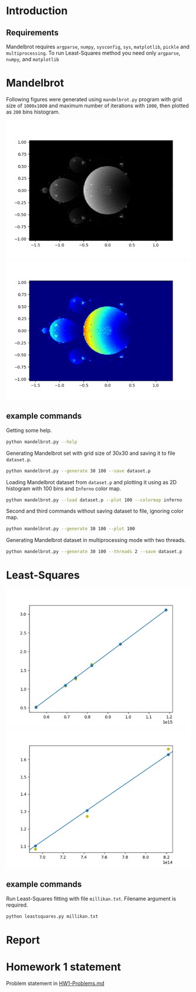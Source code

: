 # Introduction

## Requirements

Mandelbrot requires `argparse`, `numpy`, `sysconfig`, `sys`, `matplotlib`, `pickle` and `multiprocessing`. To run Least-Squares method you need only `argparse`, `numpy`, and `matplotlib`

# Mandelbrot

Following figures were generated using `mandelbrot.py` program with grid size of `1000x1000` and maximum number of iterations with `1000`, then plotted as `200` bins histogram.

![Figure displaying Mandelbrot set in grayscale](https://github.com/nyu-compphys-2017/hw1-marekyggdrasil/blob/master/figure_mandelbrot_gray.png?raw=true "Mandelbrot Grayscale")
![Figure displaying Mandelbrot set in jet colormap](https://github.com/nyu-compphys-2017/hw1-marekyggdrasil/blob/master/figure_mandelbrot_jet.png?raw=true "Mandelbrot Jet")

## example commands

Getting some help.

```sh
python mandelbrot.py --help
```

Generating Mandelbrot set with grid size of 30x30 and saving it to file `dataset.p`.

```sh
python mandelbrot.py --generate 30 100 --save dataset.p
```

Loading Mandelbrot dataset from `dataset.p` and plotting it using as 2D histogram with 100 bins and `Inferno` color map.

```sh
python mandelbrot.py --load dataset.p --plot 100 --colormap inferno
```

Second and third commands without saving dataset to file, ignoring color map.

```sh
python mandelbrot.py --generate 30 100 --plot 100
```

Generating Mandelbrot dataset in multiprocessing mode with two threads.

```sh
python mandelbrot.py --generate 30 100 --threads 2 --save dataset.p
```

# Least-Squares

![Figure displaying Least-Squares fit to Millikan dataset](https://github.com/nyu-compphys-2017/hw1-marekyggdrasil/blob/master/figure_leastsquares_fit.png?raw=true "Millikan Dataset")
![Figure displaying Least-Squares fit to Millikan dataset zoomed in](https://github.com/nyu-compphys-2017/hw1-marekyggdrasil/blob/master/figure_leastsquares_zoom.png?raw=true "Millikan Dataset (zoom)")

## example commands

Run Least-Squares fitting with file `millikan.txt`. Filename argument is required.

```sh
python leastsquares.py millikan.txt
```

# Report

# Homework 1 statement

Problem statement in [HW1-Problems.md](./HW1-Problems.md)

